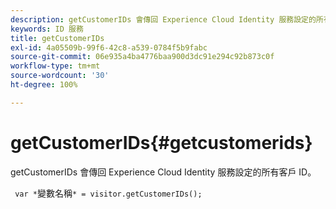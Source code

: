 ```yaml
---
description: getCustomerIDs 會傳回 Experience Cloud Identity 服務設定的所有客戶 ID。
keywords: ID 服務
title: getCustomerIDs
exl-id: 4a05509b-99f6-42c8-a539-0784f5b9fabc
source-git-commit: 06e935a4ba4776baa900d3dc91e294c92b873c0f
workflow-type: tm+mt
source-wordcount: '30'
ht-degree: 100%

---
```


# getCustomerIDs{#getcustomerids}

getCustomerIDs 會傳回 Experience Cloud Identity 服務設定的所有客戶 ID。

<!--
Is there anything else we can say about this??
-->

` var *`變數名稱`* = visitor.getCustomerIDs();`
